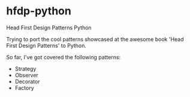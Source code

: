 hfdp-python
===========

Head First Design Patterns Python

Trying to port the cool patterns showcased at the awesome book 'Head First Design Patterns' to Python.

So far, I've got covered the following patterns:
* Strategy
* Observer
* Decorator
* Factory
